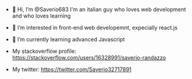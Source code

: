 - 👋 Hi, I’m @Saverio683
I'm an italian guy who loves web development and who loves learning
- 👀 I’m interested in front-end web developemnt, expecially react.js
- 🌱 I’m currently learning advanced Javascript
 
- My stackoverflow profile: https://stackoverflow.com/users/16328991/saverio-randazzo
- My twitter: https://twitter.com/Saverio32717891


